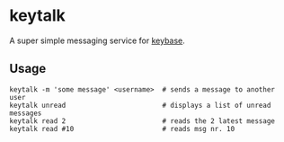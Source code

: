 # keytalk

A super simple messaging service for [keybase](http://keybase.io).

## Usage

	keytalk -m 'some message' <username>  # sends a message to another user
	keytalk unread                        # displays a list of unread messages
	keytalk read 2                        # reads the 2 latest message
	keytalk read #10                      # reads msg nr. 10